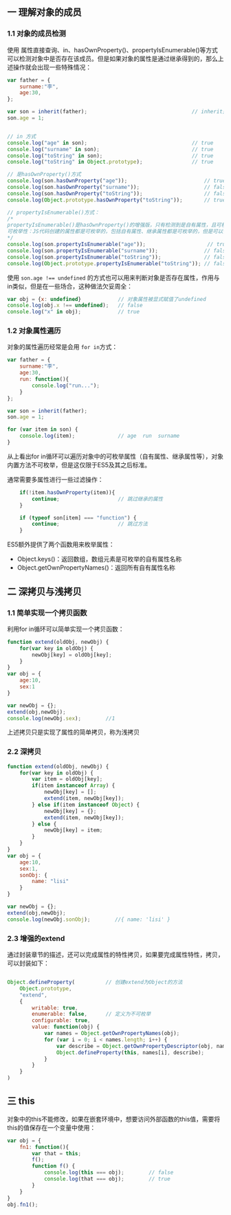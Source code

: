 ## 一 理解对象的成员

### 1.1 对象的成员检测

使用 属性直接查询、in、hasOwnProperty()、propertyIsEnumerable()等方式可以检测对象中是否存在该成员。但是如果对象的属性是通过继承得到的，那么上述操作就会出现一些特殊情况：  

```js
var father = {
    surname:"李", 
    age:30,
};

var son = inherit(father);                                  // inherit是自定义的继承函数
son.age = 1;


// in 方式
console.log("age" in son);                                  // true
console.log("surname" in son);                              // true
console.log("toString" in son);                             // true
console.log("toString" in Object.prototype);                // true

// 是hasOwnProperty()方式
console.log(son.hasOwnProperty("age"));                         // true
console.log(son.hasOwnProperty("surname"));                     // false 继承字段无法识别
console.log(son.hasOwnProperty("toString"));                    // false 继承字段无法识别
console.log(Object.prototype.hasOwnProperty("toString"));       // true

// propertyIsEnumerable()方式：
/*
propertyIsEnumerable()是hasOwnProperty()的增强版，只有检测到是自有属性，且可枚举型为true时，返回值才为true
可枚举性：JS代码创建的属性都是可枚举的，包括自有属性、继承属性都是可枚举的，但是可以使用特殊手段改变属性为不可枚举
*/
console.log(son.propertyIsEnumerable("age"));                    // true
console.log(son.propertyIsEnumerable("surname"));               // false  
console.log(son.propertyIsEnumerable("toString"));              // false 
console.log(Object.prototype.propertyIsEnumerable("toString")); // false 
```

使用 `son.age !== undefined` 的方式也可以用来判断对象是否存在属性，作用与in类似，但是在一些场合，这种做法欠妥周全：
```js
var obj = {x: undefined}            // 对象属性被显式赋值了undefined
console.log(obj.x !== undefined);   // false
console.log("x" in obj);            // true
```

### 1.2 对象属性遍历

对象的属性遍历经常是会用 `for in`方式：
```js
var father = {
    surname:"李", 
    age:30,
    run: function(){
        console.log("run...");
    }
};

var son = inherit(father);                                 
son.age = 1;

for (var item in son) {
    console.log(item);              // age  run  surname               
}
```

从上看出for in循环可以遍历对象中的可枚举属性（自有属性、继承属性等），对象内置方法不可枚举，但是这仅限于ES5及其之后标准。  

通常需要多属性进行一些过滤操作：
```js
    if(!item.hasOwnProperty(item)){
        continue;                   // 跳过继承的属性
    }   

    if (typeof son[item] === "function") {
        continue;                   // 跳过方法
    }
```

ES5额外提供了两个函数用来枚举属性：
- Object.keys()：返回数组，数组元素是可枚举的自有属性名称
- Object.getOwnPropertyNames()：返回所有自有属性名称

## 二 深拷贝与浅拷贝

### 1.1 简单实现一个拷贝函数

利用for in循环可以简单实现一个拷贝函数：
```js
function extend(oldObj, newObj) {
    for(var key in oldObj) {
        newObj[key] = oldObj[key];
    }
}
var obj = {
    age:10,
    sex:1
}

var newObj = {};
extend(obj,newObj);
console.log(newObj.sex);        //1
```

上述拷贝只是实现了属性的简单拷贝，称为浅拷贝

### 2.2 深拷贝
```js
function extend(oldObj, newObj) {
    for(var key in oldObj) {
        var item = oldObj[key];
        if(item instanceof Array) {
            newObj[key] = [];
            extend(item, newObj[key]);
        } else if(item instanceof Object) {
            newObj[key] = {};
            extend(item, newObj[key]);
        } else {
            newObj[key] = item;
        }
    }
}
var obj = {
    age:10,
    sex:1,
    sonObj: {
        name: "lisi"
    }
}

var newObj = {};
extend(obj,newObj);
console.log(newObj.sonObj);        //{ name: 'lisi' }
```

### 2.3 增强的extend

通过封装章节的描述，还可以完成属性的特性拷贝，如果要完成属性特性，拷贝，可以封装如下：
```js

Object.defineProperty(          // 创建extend为Object的方法
    Object.prototype,
    "extend",
    {
        writable: true,
        enumerable: false,      // 定义为不可枚举
        configurable: true,
        value: function(obj) {
            var names = Object.getOwnPropertyNames(obj);
            for (var i = 0; i < names.length; i++) {
                var describe = Object.getOwnPropertyDescriptor(obj, names[i]);
                Object.defineProperty(this, names[i], describe);
            }
        }
    }
)
```

## 三 this

对象中的this不能修改，如果在嵌套环境中，想要访问外部函数的this值，需要将this的值保存在一个变量中使用：
```js
var obj = {
    fn1: function(){
        var that = this;
        f();
        function f() {
            console.log(this === obj);        // false
            console.log(that === obj);        // true
        }
    }
}
obj.fn1();
```
